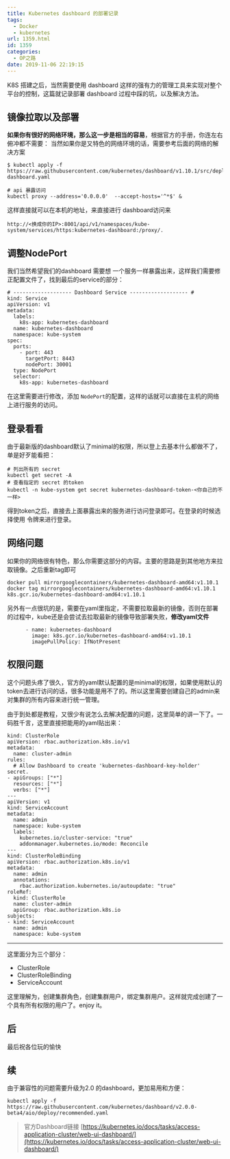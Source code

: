 ```yaml
---
title: Kubernetes dashboard 的部署记录
tags:
  - Docker
  - kubernetes
url: 1359.html
id: 1359
categories:
  - OP之路
date: 2019-11-06 22:19:15
---
```


K8S 搭建之后，当然需要使用 dashboard 这样的强有力的管理工具来实现对整个平台的控制，这篇就记录部署 dashboard 过程中踩的坑，以及解决方法。

镜像拉取以及部署
--------

**如果你有很好的网络环境，那么这一步是相当的容易**，根据官方的手册，你连左右俯冲都不需要： 当然如果你是又特色的网络环境的话，需要参考后面的网络的解决方案

    $ kubectl apply -f https://raw.githubusercontent.com/kubernetes/dashboard/v1.10.1/src/deploy/recommended/kubernetes-dashboard.yaml
    
    # api 暴露访问
    kubectl proxy --address='0.0.0.0'  --accept-hosts='^*$' &

这样直接就可以在本机的地址，来直接进行 dashboard访问来

    http://<换成你的IP>:8001/api/v1/namespaces/kube-system/services/https:kubernetes-dashboard:/proxy/.

调整NodePort
----------

我们当然希望我们的dashboard 需要想 一个服务一样暴露出来，这样我们需要修正配置文件了，找到最后的service的部分：

    # ------------------- Dashboard Service ------------------- #
    kind: Service
    apiVersion: v1
    metadata:
      labels:
        k8s-app: kubernetes-dashboard
      name: kubernetes-dashboard
      namespace: kube-system
    spec:
      ports:
        - port: 443
          targetPort: 8443
          nodePort: 30001
      type: NodePort
      selector:
        k8s-app: kubernetes-dashboard

在这里需要进行修改，添加 `NodePort`的配置，这样的话就可以直接在主机的网络上进行服务的访问。

登录看看
----

由于最新版的dashboard默认了minimal的权限，所以登上去基本什么都做不了，单是好歹能看把：

    # 列出所有的 secret
    kubectl get secret -A
    # 查看指定的 secret 的token
    kubectl -n kube-system get secret kubernetes-dashboard-token-<你自己的不一样>

得到token之后，直接去上面暴露出来的服务进行访问登录即可。在登录的时候选择使用 令牌来进行登录。

网络问题
----

如果你的网络很有特色，那么你需要这部分的内容。主要的思路是到其他地方来拉取镜像。之后重新tag即可

    docker pull mirrorgooglecontainers/kubernetes-dashboard-amd64:v1.10.1
    docker tag mirrorgooglecontainers/kubernetes-dashboard-amd64:v1.10.1 k8s.gcr.io/kubernetes-dashboard-amd64:v1.10.1

另外有一点很坑的是，需要在yaml里指定，不需要拉取最新的镜像，否则在部署的过程中，kube还是会尝试去拉取最新的镜像导致部署失败，**修改yaml文件**

          - name: kubernetes-dashboard
            image: k8s.gcr.io/kubernetes-dashboard-amd64:v1.10.1
            imagePullPolicy: IfNotPresent

权限问题
----

这个问题头疼了很久，官方的yaml默认配置的是minimal的权限，如果使用默认的token去进行访问的话，很多功能是用不了的。所以这里需要创建自己的admin来对集群的所有内容来进行统一管理。

由于到处都是教程，又很少有说怎么去解决配置的问题，这里简单的讲一下了。一码胜千言，这里直接把能用的yaml贴出来：

    kind: ClusterRole
    apiVersion: rbac.authorization.k8s.io/v1
    metadata:
      name: cluster-admin
    rules:
      # Allow Dashboard to create 'kubernetes-dashboard-key-holder' secret.
    - apiGroups: ["*"]
      resources: ["*"]
      verbs: ["*"]
    ---
    apiVersion: v1
    kind: ServiceAccount
    metadata:
      name: admin
      namespace: kube-system
      labels:
        kubernetes.io/cluster-service: "true"
        addonmanager.kubernetes.io/mode: Reconcile
    ---
    kind: ClusterRoleBinding
    apiVersion: rbac.authorization.k8s.io/v1
    metadata:
      name: admin
      annotations:
        rbac.authorization.kubernetes.io/autoupdate: "true"
    roleRef:
      kind: ClusterRole
      name: cluster-admin
      apiGroup: rbac.authorization.k8s.io
    subjects:
    - kind: ServiceAccount
      name: admin
      namespace: kube-system
    

* * *

这里面分为三个部分：

*   ClusterRole
*   ClusterRoleBinding
*   ServiceAccount

这里理解为，创建集群角色，创建集群用户，绑定集群用户。这样就完成创建了一个具有所有权限的用户了。enjoy it。

后
-

最后祝各位玩的愉快

续
-

由于兼容性的问题需要升级为2.0 的dashboard，更加易用和方便：

    kubectl apply -f https://raw.githubusercontent.com/kubernetes/dashboard/v2.0.0-beta4/aio/deploy/recommended.yaml

> 官方Dashboard链接 [https://kubernetes.io/docs/tasks/access-application-cluster/web-ui-dashboard/](https://kubernetes.io/docs/tasks/access-application-cluster/web-ui-dashboard/)